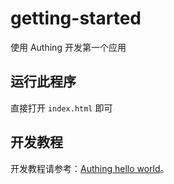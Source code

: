 # getting-started

使用 Authing 开发第一个应用

## 运行此程序

直接打开 `index.html` 即可

## 开发教程

开发教程请参考：[Authing hello world](https://docs.authing.cn/quickstart/hello-world.html)。
